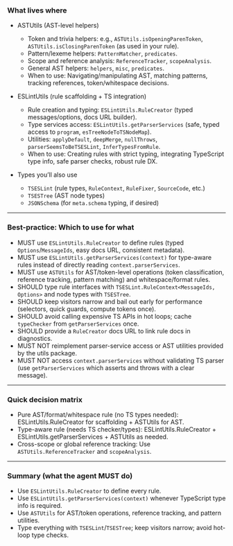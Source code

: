 ### What lives where

- ASTUtils (AST-level helpers)
  - Token and trivia helpers: e.g., `ASTUtils.isOpeningParenToken`, `ASTUtils.isClosingParenToken` (as used in your rule).
  - Pattern/lexeme helpers: `PatternMatcher`, `predicates`.
  - Scope and reference analysis: `ReferenceTracker`, `scopeAnalysis`.
  - General AST helpers: `helpers`, `misc`, `predicates`.
  - When to use: Navigating/manipulating AST, matching patterns, tracking references, token/whitespace decisions.

- ESLintUtils (rule scaffolding + TS integration)
  - Rule creation and typing: `ESLintUtils.RuleCreator` (typed messages/options, docs URL builder).
  - Type services access: `ESLintUtils.getParserServices` (safe, typed access to `program`, `esTreeNodeToTSNodeMap`).
  - Utilities: `applyDefault`, `deepMerge`, `nullThrows`, `parserSeemsToBeTSESLint`, `InferTypesFromRule`.
  - When to use: Creating rules with strict typing, integrating TypeScript type info, safe parser checks, robust rule DX.

- Types you’ll also use
  - `TSESLint` (rule types, `RuleContext`, `RuleFixer`, `SourceCode`, etc.)
  - `TSESTree` (AST node types)
  - `JSONSchema` (for `meta.schema` typing, if desired)

- - - 

### Best-practice: Which to use for what

- MUST use `ESLintUtils.RuleCreator` to define rules (typed `Options`/`MessageIds`, easy docs URL, consistent metadata).
- MUST use `ESLintUtils.getParserServices(context)` for type-aware rules instead of directly reading `context.parserServices`.
- MUST use `ASTUtils` for AST/token-level operations (token classification, reference tracking, pattern matching) and whitespace/format rules.
- SHOULD type rule interfaces with `TSESLint.RuleContext<MessageIds, Options>` and node types with `TSESTree`.
- SHOULD keep visitors narrow and bail out early for performance (selectors, quick guards, compute tokens once).
- SHOULD avoid calling expensive TS APIs in hot loops; cache `typeChecker` from `getParserServices` once.
- SHOULD provide a `RuleCreator` docs URL to link rule docs in diagnostics.
- MUST NOT reimplement parser-service access or AST utilities provided by the utils package.
- MUST NOT access `context.parserServices` without validating TS parser (use `getParserServices` which asserts and throws with a clear message).

- - - 

### Quick decision matrix

- Pure AST/format/whitespace rule (no TS types needed): ESLintUtils.RuleCreator for scaffolding + ASTUtils for AST.
- Type-aware rule (needs TS checker/types): ESLintUtils.RuleCreator + ESLintUtils.getParserServices + ASTUtils as needed.
- Cross-scope or global reference tracking: Use `ASTUtils.ReferenceTracker` and `scopeAnalysis`.

- - - 

### Summary (what the agent MUST do)

- Use `ESLintUtils.RuleCreator` to define every rule.
- Use `ESLintUtils.getParserServices(context)` whenever TypeScript type info is required.
- Use `ASTUtils` for AST/token operations, reference tracking, and pattern utilities.
- Type everything with `TSESLint`/`TSESTree`; keep visitors narrow; avoid hot-loop type checks.
